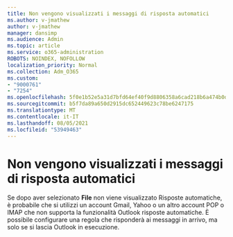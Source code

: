 ```yaml
---
title: Non vengono visualizzati i messaggi di risposta automatici
ms.author: v-jmathew
author: v-jmathew
manager: dansimp
ms.audience: Admin
ms.topic: article
ms.service: o365-administration
ROBOTS: NOINDEX, NOFOLLOW
localization_priority: Normal
ms.collection: Adm_O365
ms.custom:
- "9000761"
- "7254"
ms.openlocfilehash: 5f0e1b52e5a31d7bfd64ef40f9d8806358a6cad218b6a474b0d0e38aa051ac72
ms.sourcegitcommit: b5f7da89a650d2915dc652449623c78be6247175
ms.translationtype: MT
ms.contentlocale: it-IT
ms.lasthandoff: 08/05/2021
ms.locfileid: "53949463"
---
```

# <a name="i-dont-see-automatic-replies"></a>Non vengono visualizzati i messaggi di risposta automatici

Se dopo aver selezionato **File** non viene visualizzato Risposte automatiche, è probabile che si utilizzi un account Gmail, Yahoo o un altro account POP o IMAP che non supporta la funzionalità Outlook risposte automatiche. È possibile configurare una regola che risponderà ai messaggi in arrivo, ma solo se si lascia Outlook in esecuzione.
